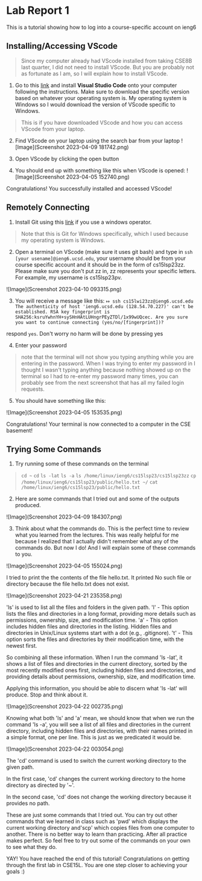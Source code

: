 Lab Report 1
============
This is a tutorial showing how to log into a course-specific account on ieng6


**Installing/Accessing VScode**
---

> Since my computer already had VScode installed from taking CSE8B last quarter, I did not need to install VScode. But you are probably not as fortunate as I am, so I will explain how to install VScode.

1) Go to this [link](https://code.visualstudio.com/) and install **Visual Studio Code** onto your computer following the instructions. Make sure to download the specific version based on whatever your operating system is. My operating system is Windows so I would download the version of VScode specific to Windows. 


> This is if you have downloaded VScode and how you can access VScode from your laptop.

2) Find VScode on your laptop using the search bar from your laptop
![Image](Screenshot 2023-04-09 181742.png)

3) Open VScode by clicking the open button

4) You should end up with something like this when VScode is opened:
![Image](Screenshot 2023-04-05 152740.png)

Congratulations! You successfully installed and accessed VScode!


**Remotely Connecting**
---
1) Install Git using this [link](https://gitforwindows.org/) if you use a windows operator.

> Note that this is Git for Windows specifically, which I used because my operating system is Windows. 

2) Open a terminal on VScode (make sure it uses git bash) and type in `ssh [your usename]@ieng6.ucsd.edu`, your username should be from your course specific account and it should be in the form of cs15lsp23zz. Please make sure you don't put zz in, zz represents your specific letters. For example, my username is cs15lsp23pv.

![Image](Screenshot 2023-04-10 093315.png)

3) You will receive a message like this: 
`⤇ ssh cs15lwi23zz@ieng6.ucsd.edu
The authenticity of host 'ieng6.ucsd.edu (128.54.70.227)' can't be established.
RSA key fingerprint is SHA256:ksruYwhnYH+sySHnHAtLUHngrPEyZTDl/1x99wUQcec.
Are you sure you want to continue connecting (yes/no/[fingerprint])? `

respond `yes`. 
Don't worry no harm will be done by pressing yes

4) Enter your password 
> note that the terminal will not show you typing anything while you are entering in the password. When I was trying to enter my password in I thought I wasn't typing anything because nothing showed up on the terminal so I had to re-enter my password many times, you can probably see from the next screenshot that has all my failed login requests.

5) You should have something like this:

![Image](Screenshot 2023-04-05 153535.png)


Congratulations! Your terminal is now connected to a computer in the CSE basement!


**Trying Some Commands**
---
1) Try running some of these commands on the terminal
> `cd ~`
`cd`
`ls -lat`
`ls -a`
`ls /home/linux/ieng6/cs15lsp23/cs15lsp23zz`
`cp /home/linux/ieng6/cs15lsp23/public/hello.txt ~/`
`cat /home/linux/ieng6/cs15lsp23/public/hello.txt`

2) Here are some commands that I tried out and some of the outputs produced.

![Image](Screenshot 2023-04-09 184307.png)


3) Think about what the commands do. This is the perfect time to review what you learned from the lectures. This was really helpful for me because I realized that I actually didn't remember what any of the commands do. But now I do! And I will explain some of these commands to you.

![Image](Screenshot 2023-04-05 155024.png)

I tried to print the the contents of the file hello.txt. It printed No such file or directory because the file hello.txt does not exist.

![Image](Screenshot 2023-04-21 235358.png)

'ls' is used to list all the files and folders in the given path.
'l' - This option lists the files and directories in a long format, providing more details such as permissions, ownership, size, and modification time.
'a' - This option includes hidden files and directories in the listing. Hidden files and directories in Unix/Linux systems start with a dot (e.g., .gitignore).
't' - This option sorts the files and directories by their modification time, with the newest first.

So combining all these information. When I run the command 'ls -lat', it shows a list of files and directories in the current directory, sorted by the most recently modified ones first, including hidden files and directories, and providing details about permissions, ownership, size, and modification time.

Applying this information, you should be able to discern what 'ls -lat' will produce. Stop and think about it. 

![Image](Screenshot 2023-04-22 002735.png)

Knowing what both 'ls' and 'a' mean, we should know that when we run the command 'ls -a', you will see a list of all files and directories in the current directory, including hidden files and directories, with their names printed in a simple format, one per line. This is just as we predicated it would be.

![Image](Screenshot 2023-04-22 003054.png)

The 'cd' command is used to switch the current working directory to the given path.

In the first case, 'cd' changes the current working directory to the home directory as directed by '~'.

In the second case, 'cd' does not change the working directory because it provides no path.


These are just some commands that I tried out. You can try out other commands that we learned in class such as 'pwd' which displays the current working directory and'scp' which copies files from one computer to another. There is no better way to learn than practicing. After all practice makes perfect. So feel free to try out some of the commands on your own to see what they do.

YAY! You have reached the end of this tutorial! Congratulations on getting through the first lab in CSE15L. You are one step closer to achieving your goals :)
